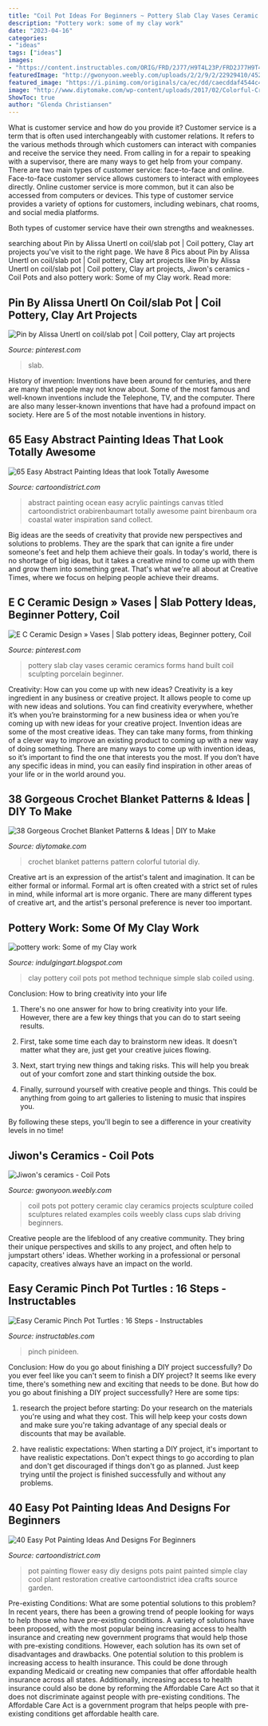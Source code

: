 ```yaml
---
title: "Coil Pot Ideas For Beginners ~ Pottery Slab Clay Vases Ceramic Ceramics Forms Hand Built Coil Sculpting Porcelain Beginner"
description: "Pottery work: some of my clay work"
date: "2023-04-16"
categories:
- "ideas"
tags: ["ideas"]
images:
- "https://content.instructables.com/ORIG/FRD/2J77/H9T4L23P/FRD2J77H9T4L23P.jpg?frame=1&amp;width=2100"
featuredImage: "http://gwonyoon.weebly.com/uploads/2/2/9/2/22929410/4528052_orig.jpg"
featured_image: "https://i.pinimg.com/originals/ca/ec/dd/caecddaf4544c4acf28e12ed70908357.jpg"
image: "http://www.diytomake.com/wp-content/uploads/2017/02/Colorful-Crochet-Blanket.jpg"
ShowToc: true
author: "Glenda Christiansen"
---
```



What is customer service and how do you provide it?
Customer service is a term that is often used interchangeably with customer relations. It refers to the various methods through which customers can interact with companies and receive the service they need. From calling in for a repair to speaking with a supervisor, there are many ways to get help from your company.
There are two main types of customer service: face-to-face and online. Face-to-face customer service allows customers to interact with employees directly. Online customer service is more common, but it can also be accessed from computers or devices. This type of customer service provides a variety of options for customers, including webinars, chat rooms, and social media platforms.

Both types of customer service have their own strengths and weaknesses.

	

		
searching about Pin by Alissa Unertl on coil/slab pot | Coil pottery, Clay art projects you've visit to the right page. We have 8 Pics about Pin by Alissa Unertl on coil/slab pot | Coil pottery, Clay art projects like Pin by Alissa Unertl on coil/slab pot | Coil pottery, Clay art projects, Jiwon&#039;s ceramics - Coil Pots and also pottery work: Some of my Clay work. Read more:
		
    
## Pin By Alissa Unertl On Coil/slab Pot | Coil Pottery, Clay Art Projects

<img loading=lazy src="https://i.pinimg.com/originals/ca/ec/dd/caecddaf4544c4acf28e12ed70908357.jpg" onerror="this.onerror=null;this.src='https://tse1.mm.bing.net/th?id=OIP.00nyuUy9cJWDMzThTuiSdAHaJ6&amp;pid=15.1';" alt="Pin by Alissa Unertl on coil/slab pot | Coil pottery, Clay art projects">

_Source: pinterest.com_

>slab. 

	

History of invention:
Inventions have been around for centuries, and there are many that people may not know about. Some of the most famous and well-known inventions include the Telephone, TV, and the computer. There are also many lesser-known inventions that have had a profound impact on society. Here are 5 of the most notable inventions in history.

    
## 65 Easy Abstract Painting Ideas That Look Totally Awesome

<img loading=lazy src="http://www.cartoondistrict.com/wp-content/uploads/2017/06/Easy-Abstract-Painting-Ideas00017.jpg" onerror="this.onerror=null;this.src='https://tse1.mm.bing.net/th?id=OIP.wnyrxSliWJdPeoQOXam_DAAAAA&amp;pid=15.1';" alt="65 Easy Abstract Painting Ideas that look Totally Awesome">

_Source: cartoondistrict.com_

>abstract painting ocean easy acrylic paintings canvas titled cartoondistrict orabirenbaumart totally awesome paint birenbaum ora coastal water inspiration sand collect. 

	

Big ideas are the seeds of creativity that provide new perspectives and solutions to problems. They are the spark that can ignite a fire under someone's feet and help them achieve their goals. In today's world, there is no shortage of big ideas, but it takes a creative mind to come up with them and grow them into something great. That's what we're all about at Creative Times, where we focus on helping people achieve their dreams.

    
## E C Ceramic Design » Vases | Slab Pottery Ideas, Beginner Pottery, Coil

<img loading=lazy src="https://i.pinimg.com/originals/5b/52/f4/5b52f4997f1acffd86a9ab12382e971f.jpg" onerror="this.onerror=null;this.src='https://tse2.mm.bing.net/th?id=OIP.13T_i2ZXnQXeg3tcE-eT4wHaLJ&amp;pid=15.1';" alt="E C Ceramic Design » Vases | Slab pottery ideas, Beginner pottery, Coil">

_Source: pinterest.com_

>pottery slab clay vases ceramic ceramics forms hand built coil sculpting porcelain beginner. 

	

Creativity: How can you come up with new ideas?
Creativity is a key ingredient in any business or creative project. It allows people to come up with new ideas and solutions. You can find creativity everywhere, whether it’s when you’re brainstorming for a new business idea or when you’re coming up with new ideas for your creative project.
Invention ideas are some of the most creative ideas. They can take many forms, from thinking of a clever way to improve an existing product to coming up with a new way of doing something. There are many ways to come up with invention ideas, so it’s important to find the one that interests you the most. If you don’t have any specific ideas in mind, you can easily find inspiration in other areas of your life or in the world around you.

    
## 38 Gorgeous Crochet Blanket Patterns &amp; Ideas | DIY To Make

<img loading=lazy src="http://www.diytomake.com/wp-content/uploads/2017/02/Colorful-Crochet-Blanket.jpg" onerror="this.onerror=null;this.src='https://tse4.mm.bing.net/th?id=OIP.vCYkPv3_ASG1bl_t3wSIsgHaK6&amp;pid=15.1';" alt="38 Gorgeous Crochet Blanket Patterns &amp; Ideas | DIY to Make">

_Source: diytomake.com_

>crochet blanket patterns pattern colorful tutorial diy. 

	

Creative art is an expression of the artist's talent and imagination. It can be either formal or informal. Formal art is often created with a strict set of rules in mind, while informal art is more organic. There are many different types of creative art, and the artist's personal preference is never too important.

    
## Pottery Work: Some Of My Clay Work

<img loading=lazy src="http://4.bp.blogspot.com/-O16RGR7su_0/Uq7pXJb9WaI/AAAAAAAAADo/ofeWyPGYcN0/s1600/IMG_2285.JPG" onerror="this.onerror=null;this.src='https://tse3.mm.bing.net/th?id=OIP.yrlUmwc_KsLXorW_KwBuJAHaJ4&amp;pid=15.1';" alt="pottery work: Some of my Clay work">

_Source: indulgingart.blogspot.com_

>clay pottery coil pots pot method technique simple slab coiled using. 

	

Conclusion: How to bring creativity into your life
1. There's no one answer for how to bring creativity into your life. However, there are a few key things that you can do to start seeing results.
2. First, take some time each day to brainstorm new ideas. It doesn't matter what they are, just get your creative juices flowing.

3. Next, start trying new things and taking risks. This will help you break out of your comfort zone and start thinking outside the box.

4. Finally, surround yourself with creative people and things. This could be anything from going to art galleries to listening to music that inspires you.

By following these steps, you'll begin to see a difference in your creativity levels in no time!

    
## Jiwon&#039;s Ceramics - Coil Pots

<img loading=lazy src="http://gwonyoon.weebly.com/uploads/2/2/9/2/22929410/4528052_orig.jpg" onerror="this.onerror=null;this.src='https://tse3.mm.bing.net/th?id=OIP.O8ZsQKywZ7hEZPxcdmYRrQHaJ4&amp;pid=15.1';" alt="Jiwon&#039;s ceramics - Coil Pots">

_Source: gwonyoon.weebly.com_

>coil pots pot pottery ceramic clay ceramics projects sculpture coiled sculptures related examples coils weebly class cups slab driving beginners. 

	

Creative people are the lifeblood of any creative community. They bring their unique perspectives and skills to any project, and often help to jumpstart others' ideas. Whether working in a professional or personal capacity, creatives always have an impact on the world.

    
## Easy Ceramic Pinch Pot Turtles : 16 Steps - Instructables

<img loading=lazy src="https://content.instructables.com/ORIG/FRD/2J77/H9T4L23P/FRD2J77H9T4L23P.jpg?frame=1&amp;width=2100" onerror="this.onerror=null;this.src='https://tse1.mm.bing.net/th?id=OIP.DgwJk6EWm9SrT8QVLgSO8QHaFm&amp;pid=15.1';" alt="Easy Ceramic Pinch Pot Turtles : 16 Steps - Instructables">

_Source: instructables.com_

>pinch pinideen. 

	

Conclusion: How do you go about finishing a DIY project successfully?
Do you ever feel like you can't seem to finish a DIY project? It seems like every time, there's something new and exciting that needs to be done. But how do you go about finishing a DIY project successfully? Here are some tips: 
1. research the project before starting: Do your research on the materials you're using and what they cost. This will help keep your costs down and make sure you're taking advantage of any special deals or discounts that may be available. 

2. have realistic expectations: When starting a DIY project, it's important to have realistic expectations. Don't expect things to go according to plan and don't get discouraged if things don't go as planned. Just keep trying until the project is finished successfully and without any problems. 


    
## 40 Easy Pot Painting Ideas And Designs For Beginners

<img loading=lazy src="http://www.cartoondistrict.com/wp-content/uploads/2017/08/Easy-Pot-Painting-Ideas-And-Designs-For-Beginners16.jpg" onerror="this.onerror=null;this.src='https://tse1.mm.bing.net/th?id=OIP.L22-O-LBUsjEWVTtg4g6UgHaJ4&amp;pid=15.1';" alt="40 Easy Pot Painting Ideas And Designs For Beginners">

_Source: cartoondistrict.com_

>pot painting flower easy diy designs pots paint painted simple clay cool plant restoration creative cartoondistrict idea crafts source garden. 

	

Pre-existing Conditions: What are some potential solutions to this problem?
In recent years, there has been a growing trend of people looking for ways to help those who have pre-existing conditions. A variety of solutions have been proposed, with the most popular being increasing access to health insurance and creating new government programs that would help those with pre-existing conditions. However, each solution has its own set of disadvantages and drawbacks. One potential solution to this problem is increasing access to health insurance. This could be done through expanding Medicaid or creating new companies that offer affordable health insurance across all states. Additionally, increasing access to health insurance could also be done by reforming the Affordable Care Act so that it does not discriminate against people with pre-existing conditions. The Affordable Care Act is a government program that helps people with pre-existing conditions get affordable health care.

